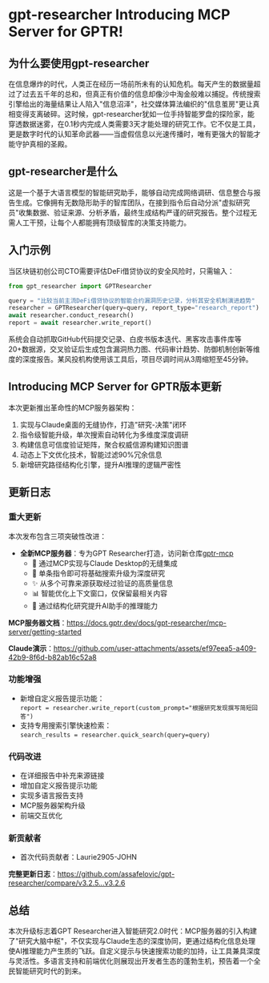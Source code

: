 # gpt-researcher Introducing MCP Server for GPTR!
## 为什么要使用gpt-researcher  
在信息爆炸的时代，人类正在经历一场前所未有的认知危机。每天产生的数据量超过了过去五千年的总和，但真正有价值的信息却像沙中淘金般难以捕捉。传统搜索引擎给出的海量结果让人陷入"信息沼泽"，社交媒体算法编织的"信息茧房"更让真相变得支离破碎。这时候，gpt-researcher犹如一位手持智能罗盘的探险家，能穿透数据迷雾，在0.1秒内完成人类需要3天才能处理的研究工作。它不仅是工具，更是数字时代的认知革命武器——当虚假信息以光速传播时，唯有更强大的智能才能守护真相的圣殿。

## gpt-researcher是什么  
这是一个基于大语言模型的智能研究助手，能够自动完成网络调研、信息整合与报告生成。它像拥有无数隐形助手的智库团队，在接到指令后自动分派"虚拟研究员"收集数据、验证来源、分析矛盾，最终生成结构严谨的研究报告。整个过程无需人工干预，让每个人都能拥有顶级智库的决策支持能力。

## 入门示例  
当区块链初创公司CTO需要评估DeFi借贷协议的安全风险时，只需输入：
```python
from gpt_researcher import GPTResearcher

query = "比较当前主流DeFi借贷协议的智能合约漏洞历史记录，分析其安全机制演进趋势"
researcher = GPTResearcher(query=query, report_type="research_report")
await researcher.conduct_research()
report = await researcher.write_report()
```
系统会自动抓取GitHub代码提交记录、白皮书版本迭代、黑客攻击事件库等20+数据源，交叉验证后生成包含漏洞热力图、代码审计趋势、防御机制创新等维度的深度报告。某风投机构使用该工具后，项目尽调时间从3周缩短至45分钟。

## Introducing MCP Server for GPTR版本更新  
本次更新推出革命性的MCP服务器架构：  
1. 实现与Claude桌面的无缝协作，打造"研究-决策"闭环  
2. 指令级智能升级，单次搜索自动转化为多维度深度调研  
3. 构建信息可信度验证矩阵，聚合权威信源构建知识图谱  
4. 动态上下文优化技术，智能过滤90%冗余信息  
5. 新增研究路径结构化引擎，提升AI推理的逻辑严密性

## 更新日志

### 重大更新
本次发布包含三项突破性改进：

- **全新MCP服务器**：专为GPT Researcher打造，访问新仓库[gptr-mcp](https://github.com/assafelovic/gptr-mcp)
  - 🚀 通过MCP实现与Claude Desktop的无缝集成
  - 🔎 单条指令即可将基础搜索升级为深度研究
  - ✨ 从多个可靠来源获取经过验证的高质量信息
  - 📊 智能优化上下文窗口，仅保留最相关内容
  - 🧠 通过结构化研究提升AI助手的推理能力

**MCP服务器文档**：<https://docs.gptr.dev/docs/gpt-researcher/mcp-server/getting-started>

**Claude演示**：<https://github.com/user-attachments/assets/ef97eea5-a409-42b9-8f6d-b82ab16c52a8>

### 功能增强
- 新增自定义报告提示功能：  
  `report = researcher.write_report(custom_prompt="根据研究发现撰写简短回答")`
- 支持专用搜索引擎快速检索：  
  `search_results = researcher.quick_search(query=query)`

### 代码改进
- 在详细报告中补充来源链接
- 增加自定义报告提示功能
- 实现多语言报告支持
- MCP服务器架构升级
- 前端交互优化

### 新贡献者
- 首次代码贡献者：Laurie2905-JOHN

**完整更新日志**：<https://github.com/assafelovic/gpt-researcher/compare/v3.2.5...v3.2.6>

## 总结  
本次升级标志着GPT Researcher进入智能研究2.0时代：MCP服务器的引入构建了"研究大脑中枢"，不仅实现与Claude生态的深度协同，更通过结构化信息处理使AI推理能力产生质的飞跃。自定义提示与快速搜索功能的加持，让工具兼具深度与灵活性。多语言支持和前端优化则展现出开发者生态的蓬勃生机，预告着一个全民智能研究时代的到来。